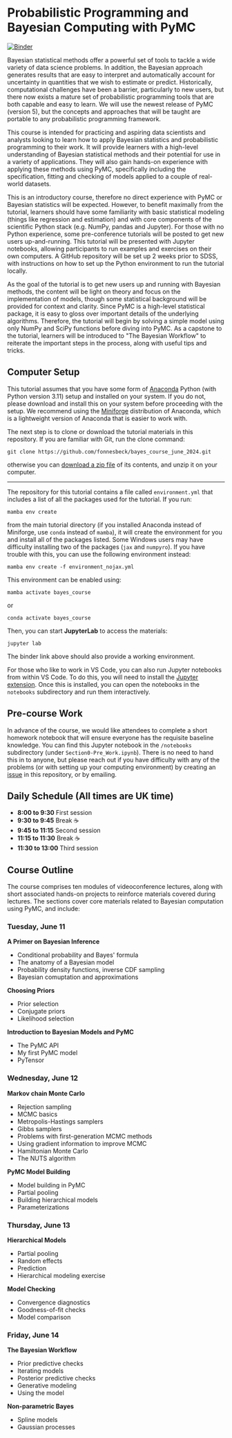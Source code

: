 # Probabilistic Programming and Bayesian Computing with PyMC

[![Binder](https://mybinder.org/badge_logo.svg)](https://mybinder.org/v2/gh/fonnesbeck/bayes_course_june_2024/main) 

Bayesian statistical methods offer a powerful set of tools to tackle a wide variety of data science problems. In addition, the Bayesian approach generates results that are easy to interpret and automatically account for uncertainty in quantities that we wish to estimate or predict. Historically, computational challenges have been a barrier, particularly to new users, but there now exists a mature set of probabilistic programming tools that are both capable and easy to learn. We will use the newest release of PyMC (version 5), but the concepts and approaches that will be taught are portable to any probabilistic programming framework.

This course is intended for practicing and aspiring data scientists and analysts looking to learn how to apply Bayesian statistics and probabilistic programming to their work. It will provide learners with a high-level understanding of Bayesian statistical methods and their potential for use in a variety of applications. They will also gain hands-on experience with applying these methods using PyMC, specifically including the specification, fitting and checking of models applied to a couple of real-world datasets.

This is an introductory course, therefore no direct experience with PyMC or Bayesian statistics will be expected. However, to benefit maximally from the tutorial, learners should have some familiarity with basic statistical modeling (things like regression and estimation) and with core components of the scientific Python stack (e.g. NumPy, pandas and Jupyter). For those with no Python experience, some pre-conference tutorials will be posted to get new users up-and-running. This tutorial will be presented with Jupyter notebooks, allowing participants to run examples and exercises on their own computers. A GitHub repository will be set up 2 weeks prior to SDSS, with instructions on how to set up the Python environment to run the tutorial locally.

As the goal of the tutorial is to get new users up and running with Bayesian methods, the content will be light on theory and focus on the implementation of models, though some statistical background will be provided for context and clarity. Since PyMC is a high-level statistical package, it is easy to gloss over important details of the underlying algorithms. Therefore, the tutorial will begin by solving a simple model using only NumPy and SciPy functions before diving into PyMC. As a capstone to the tutorial, learners will be introduced to "The Bayesian Workflow" to reiterate the important steps in the process, along with useful tips and tricks.

## Computer Setup

This tutorial assumes that you have some form of [Anaconda](https://www.anaconda.com/products/individual#download-section) Python (with Python version 3.11) setup and installed on your system. If you do not, please download and install this on your system before proceeding with the setup. We recommend using the [Miniforge](https://github.com/conda-forge/miniforge#download) distribution of Anaconda, which is a lightweight version of Anaconda that is easier to work with.

The next step is to clone or download the tutorial materials in this repository. If you are familiar with Git, run the clone command:

    git clone https://github.com/fonnesbeck/bayes_course_june_2024.git

otherwise you can [download a zip file](https://github.com/fonnesbeck/bayes_course_june_2024/archive/main.zip) of its contents, and unzip it on your computer.
***
The repository for this tutorial contains a file called `environment.yml` that includes a list of all the packages used for the tutorial. If you run:

    mamba env create

from the main tutorial directory (if you installed Anaconda instead of Miniforge, use `conda` instead of `mamba`), it will create the environment for you and install all of the packages listed. Some Windows users may have difficulty installing two of the packages (`jax` and `numpyro`). If you have trouble with this, you can use the following environment instead:

    mamba env create -f environment_nojax.yml

This environment can be enabled using:

    mamba activate bayes_course  

or 
    
    conda activate bayes_course

Then, you can start **JupyterLab** to access the materials:

    jupyter lab

The binder link above should also provide a working environment.

For those who like to work in VS Code, you can also run Jupyter notebooks from within VS Code. To do this, you will need to install the [Jupyter extension](https://marketplace.visualstudio.com/items?itemName=ms-toolsai.jupyter). Once this is installed, you can open the notebooks in the `notebooks` subdirectory and run them interactively.

## Pre-course Work

In advance of the course, we would like attendees to complete a short homework notebook that will ensure everyone has the requisite baseline knowledge. You can find this Jupyter notebook in the `/notebooks` subdirectory (under `Section0-Pre_Work.ipynb`). There is no need to hand this in to anyone, but please reach out if you have difficulty with any of the problems (or with setting up your computing environment) by creating an [issue](https://github.com/fonnesbeck/bayes_course_june_2024/issues) in this repository, or by emailing.

## Daily Schedule (All times are UK time)

- **8:00 to 9:30** First session
- **9:30 to 9:45** Break ☕
- **9:45 to 11:15** Second session
- **11:15 to 11:30** Break ☕
- **11:30 to 13:00** Third session

## Course Outline

The course comprises ten modules of videoconference lectures, along with short associated hands-on projects to reinforce materials covered during lectures. The sections cover core materials related to Bayesian computation using PyMC, and include:

### Tuesday, June 11

**A Primer on Bayesian Inference**
- Conditional probability and Bayes' formula
- The anatomy of a Bayesian model
- Probability density functions, inverse CDF sampling
- Bayesian comuptation and approximations

**Choosing Priors**
- Prior selection
- Conjugate priors
- Likelihood selection

**Introduction to Bayesian Models and PyMC** 
- The PyMC API
- My first PyMC model
- PyTensor
  
### Wednesday, June 12

**Markov chain Monte Carlo** 
- Rejection sampling
- MCMC basics
- Metropolis-Hastings samplers
- Gibbs samplers
- Problems with first-generation MCMC methods
- Using gradient information to improve MCMC
- Hamiltonian Monte Carlo
- The NUTS algorithm

**PyMC Model Building**
- Model building in PyMC
- Partial pooling
- Building hierarchical models
- Parameterizations

### Thursday, June 13

**Hierarchical Models**
- Partial pooling
- Random effects
- Prediction
- Hierarchical modeling exercise

**Model Checking**
- Convergence diagnostics
- Goodness-of-fit checks
- Model comparison

### Friday, June 14

**The Bayesian Workflow** 
- Prior predictive checks
- Iterating models
- Posterior predictive checks
- Generative modeling
- Using the model

**Non-parametric Bayes** 
- Spline models
- Gaussian processes